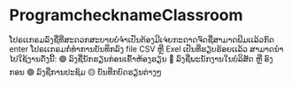 # ProgramchecknameClassroom
ໂປຣເເກຣມລົງຊື່ທີ່ສະດວກສະບາຍບໍຈຳເປັນຕ້ອງມີເຈ່ຍກະດາດຈົດຊື່ສາມາດພີມເເລ້ວກົດ enter ໂປຣເເກຣມກໍ່ທຳການບັນທຶກລົງ file CSV ຫຼື Exel ເປັນທີ່ຮຽບຮ້ອຍເເລ້ວ ສາມາດນຳໄປໃຊ້ງານດັ່ງນີ້:
🟣 ລົງຊື່ນັກຮຽນກ່ອນເຂົ້າຫ້ອງຮຽນ
🔵 ລົງຊື່ພະນັກງານໃນບໍລິສັດ ຫຼື ອົງກອນ
🟢 ລົງຊື່ການປະຊົມ
🟡 ບັນທືກບົດຮຽນຕ່າງໆ
